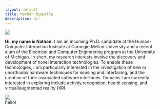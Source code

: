```yaml
---
layout: default
title: Nathan Riopelle
description: hi!
---
```


<img src="{{ site.baseurl }}assets/propic.jpg" class="center"/>

**Hi, my name is Nathan.** I am an incoming Ph.D. candidate at the Human-Computer Interaction Institute at Carnegie Mellon University and a recent alum of the Electrical and Computer Engineering program at the University of Michigan. In short, my research interests involve the discovery and development of novel interaction technologies. To enable these technologies, I am particularly interested in the investigation of new or unorthodox hardware techniques for sensing and interfacing, and the creation of their associated software interfaces. Domains I am currently interested in exploring include activity recognition, health sensing, and virtual/augmented reality (XR).

<img src="{{ site.baseurl }}assets/logos.jpg" class="center" style="max-width: 400px;"/>

<div id="title">hello!</div>